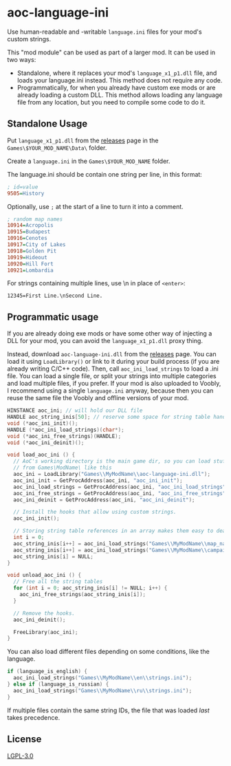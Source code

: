 # aoc-language-ini

Use human-readable and -writable `language.ini` files for your mod's custom strings.

This "mod module" can be used as part of a larger mod. It can be used in two ways:

 - Standalone, where it replaces your mod's `language_x1_p1.dll` file, and loads
   your language.ini instead. This method does not require any code.
 - Programmatically, for when you already have custom exe mods or are already
   loading a custom DLL. This method allows loading any language file from any
   location, but you need to compile some code to do it.

## Standalone Usage

Put `language_x1_p1.dll` from the [releases](https://github.com/SiegeEngineers/aoc-language-ini)
page in the `Games\$YOUR_MOD_NAME\Data\` folder.

Create a `language.ini` in the `Games\$YOUR_MOD_NAME` folder.

The language.ini should be contain one string per line, in this format:

```ini
; id=value
9505=History
```

Optionally, use `;` at the start of a line to turn it into a comment.
```ini
; random map names
10914=Acropolis
10915=Budapest
10916=Cenotes
10917=City of Lakes
10918=Golden Pit
10919=Hideout
10920=Hill Fort
10921=Lombardia
```

For strings containing multiple lines, use \n in place of `<enter>`:

```
12345=First Line.\nSecond Line.
```

## Programmatic usage

If you are already doing exe mods or have some other way of injecting a DLL for your mod, you can avoid the `language_x1_p1.dll` proxy thing.

Instead, download `aoc-language-ini.dll` from the [releases](https://github.com/SiegeEngineers/aoc-language-ini)
page.
You can load it using `LoadLibrary()` or link to it during your build process (if you are already writing C/C++ code).
Then, call `aoc_ini_load_strings` to load a .ini file.
You can load a single file, or split your strings into multiple categories and load multiple files, if you prefer.
If your mod is also uploaded to Voobly, I recommend using a single `language.ini` anyway, because then you can reuse the same file the Voobly and offline versions of your mod.

```c
HINSTANCE aoc_ini; // will hold our DLL file
HANDLE aoc_string_inis[50]; // reserve some space for string table handles
void (*aoc_ini_init)();
HANDLE (*aoc_ini_load_strings)(char*);
void (*aoc_ini_free_strings)(HANDLE);
void (*aoc_ini_deinit)();

void load_aoc_ini () {
  // AoC's working directory is the main game dir, so you can load stuff
  // from Games\ModName\ like this
  aoc_ini = LoadLibrary("Games\\MyModName\\aoc-language-ini.dll");
  aoc_ini_init = GetProcAddress(aoc_ini, "aoc_ini_init");
  aoc_ini_load_strings = GetProcAddress(aoc_ini, "aoc_ini_load_strings");
  aoc_ini_free_strings = GetProcAddress(aoc_ini, "aoc_ini_free_strings");
  aoc_ini_deinit = GetProcAddress(aoc_ini, "aoc_ini_deinit");

  // Install the hooks that allow using custom strings.
  aoc_ini_init();

  // Storing string table references in an array makes them easy to deallocate later
  int i = 0;
  aoc_string_inis[i++] = aoc_ini_load_strings("Games\\MyModName\\map_names.ini");
  aoc_string_inis[i++] = aoc_ini_load_strings("Games\\MyModName\\campaign_strings.ini");
  aoc_string_inis[i] = NULL;
}

void unload_aoc_ini () {
  // Free all the string tables
  for (int i = 0; aoc_string_inis[i] != NULL; i++) {
    aoc_ini_free_strings(aoc_string_inis[i]);
  }

  // Remove the hooks.
  aoc_ini_deinit();

  FreeLibrary(aoc_ini);
}
```

You can also load different files depending on some conditions, like the language.
```c
if (language_is_english) {
  aoc_ini_load_strings("Games\\MyModName\\en\\strings.ini");
} else if (language_is_russian) {
  aoc_ini_load_strings("Games\\MyModName\\ru\\strings.ini");
}
```

If multiple files contain the same string IDs, the file that was loaded _last_ takes precedence.

## License

[LGPL-3.0](./LICENSE.md)

